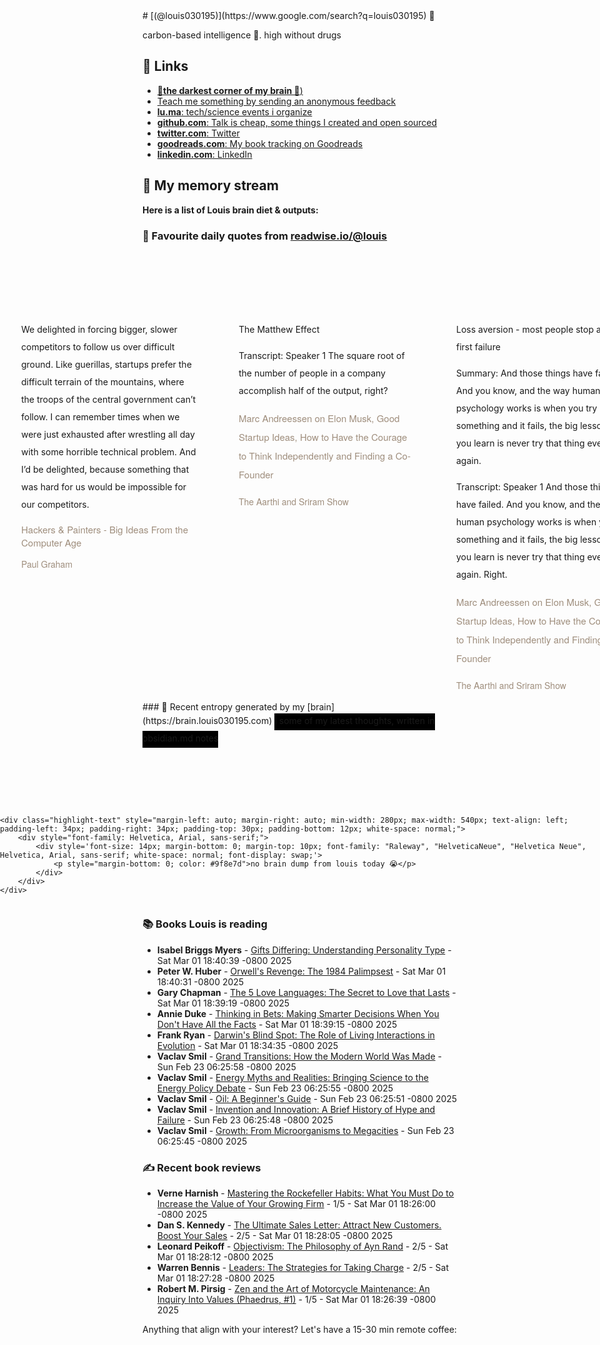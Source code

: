 <link rel="shortcut icon" href="/favicon.ico">
# [(@louis030195)](https://www.google.com/search?q=louis030195) 🤔

carbon-based intelligence 🐒. high without drugs

## 🔗 Links

- [**🌚the darkest corner of my brain 🧠**)](https://brain.louis030195.com)
- [Teach me something by sending an anonymous feedback](https://www.admonymous.co/louis030195)
- [**lu.ma**: tech/science events i organize](https://lu.ma/u/louis030195/events?past=1)
- [**github.com**: Talk is cheap, some things I created and open sourced](https://github.com/louis030195)
- [**twitter.com**: Twitter](https://twitter.com/@louis030195)
- [**goodreads.com**: My book tracking on Goodreads](https://www.goodreads.com/user/show/103091881-louis-beaumont)
- [**linkedin.com**: LinkedIn](https://www.linkedin.com/in/louis030195)

## 🌊 My memory stream

**Here is a list of Louis brain diet & outputs:**

### 👋 Favourite daily quotes from [readwise.io/@louis](https://readwise.io/@louis)
<div class="some-highlights" style="display: flex;
  margin-left: -50vw;
  left: 50%;
  overflow-x: scroll;
  width: 100vw;
  position: relative; margin-top: 6rem;">
<div class="highlight-text" style="margin-left: auto; margin-right: auto; min-width: 280px; max-width: 540px; text-align: left; padding-left: 34px; padding-right: 34px; padding-top: 30px; padding-bottom: 12px; white-space: normal;">
<span style="background-color: transparent; line-height: 2; padding-bottom: 7px; padding-top: 3px; font-size: 14px; white-space: normal;">
          We delighted in forcing bigger, slower competitors to follow us over difficult ground. Like guerillas, startups prefer the difficult terrain of the mountains, where the troops of the central government can’t follow. I can remember times when we were just exhausted after wrestling all day with some horrible technical problem. And I’d be delighted, because something that was hard for us would be impossible for our competitors.
        </span>
<div style="font-family: Helvetica, Arial, sans-serif;">
<div style='font-size: 14px; margin-bottom: 0; margin-top: 10px; font-family: "Raleway", "HelveticaNeue", "Helvetica Neue", Helvetica, Arial, sans-serif; white-space: normal; font-display: swap;'>
<p style="margin-bottom: 0; font-size: 15px; margin-bottom: 2px; color: #9f8e7d">Hackers &amp; Painters - Big Ideas From the Computer Age</p>
<p style="margin-bottom: 0; color: #9f8e7d">Paul Graham</p>
</div>
</div>
</div>
<div class="highlight-text" style="margin-left: auto; margin-right: auto; min-width: 280px; max-width: 540px; text-align: left; padding-left: 34px; padding-right: 34px; padding-top: 30px; padding-bottom: 12px; white-space: normal;">
<span style="background-color: transparent; line-height: 2; padding-bottom: 7px; padding-top: 3px; font-size: 14px; white-space: normal;">
          The Matthew Effect

Transcript:
Speaker 1
The square root of the number of people in a company accomplish half of the output, right?
        </span>
<div style="font-family: Helvetica, Arial, sans-serif;">
<div style='font-size: 14px; margin-bottom: 0; margin-top: 10px; font-family: "Raleway", "HelveticaNeue", "Helvetica Neue", Helvetica, Arial, sans-serif; white-space: normal; font-display: swap;'>
<p style="margin-bottom: 0; font-size: 15px; margin-bottom: 2px; color: #9f8e7d">Marc Andreessen on Elon Musk, Good Startup Ideas, How to Have the Courage to Think Independently and Finding a Co-Founder</p>
<p style="margin-bottom: 0; color: #9f8e7d">The Aarthi and Sriram Show</p>
</div>
</div>
</div>
<div class="highlight-text" style="margin-left: auto; margin-right: auto; min-width: 280px; max-width: 540px; text-align: left; padding-left: 34px; padding-right: 34px; padding-top: 30px; padding-bottom: 12px; white-space: normal;">
<span style="background-color: transparent; line-height: 2; padding-bottom: 7px; padding-top: 3px; font-size: 14px; white-space: normal;">
          Loss aversion - most people stop at the first failure 

Summary:
And those things have failed. And you know, and the way human psychology works is when you try something and it fails, the big lesson that you learn is never try that thing ever again.

Transcript:
Speaker 1
And those things have failed. And you know, and the way human psychology works is when you try something and it fails, the big lesson that you learn is never try that thing ever again. Right.
        </span>
<div style="font-family: Helvetica, Arial, sans-serif;">
<div style='font-size: 14px; margin-bottom: 0; margin-top: 10px; font-family: "Raleway", "HelveticaNeue", "Helvetica Neue", Helvetica, Arial, sans-serif; white-space: normal; font-display: swap;'>
<p style="margin-bottom: 0; font-size: 15px; margin-bottom: 2px; color: #9f8e7d">Marc Andreessen on Elon Musk, Good Startup Ideas, How to Have the Courage to Think Independently and Finding a Co-Founder</p>
<p style="margin-bottom: 0; color: #9f8e7d">The Aarthi and Sriram Show</p>
</div>
</div>
</div>
</div>
### 🧠 Recent entropy generated by my [brain](https://brain.louis030195.com)
<span style="background-color: #000000; line-height: 2; padding-bottom: 7px; padding-top: 3px; font-size: 14px; white-space: normal;">
    ℹ️ some of my latest thoughts, written in obsidian.md notes
</span>
<div class="some-highlights" style="display: flex;
    margin-left: -50vw;
    left: 50%;
    overflow-x: scroll;
    width: 100vw;
    position: relative; margin-top: 6rem;">
    
    <div class="highlight-text" style="margin-left: auto; margin-right: auto; min-width: 280px; max-width: 540px; text-align: left; padding-left: 34px; padding-right: 34px; padding-top: 30px; padding-bottom: 12px; white-space: normal;">
        <div style="font-family: Helvetica, Arial, sans-serif;">
            <div style='font-size: 14px; margin-bottom: 0; margin-top: 10px; font-family: "Raleway", "HelveticaNeue", "Helvetica Neue", Helvetica, Arial, sans-serif; white-space: normal; font-display: swap;'>
                <p style="margin-bottom: 0; color: #9f8e7d">no brain dump from louis today 😭</p>
            </div>
        </div>
    </div>
    
</div>


### 📚 Books Louis is reading

-   **Isabel Briggs Myers**  - [Gifts Differing: Understanding Personality Type](https://www.goodreads.com/book/show/49187.Gifts_Differing) - Sat Mar 01 18:40:39 -0800 2025
-   **Peter W. Huber**  - [Orwell&#39;s Revenge: The 1984 Palimpsest](https://www.goodreads.com/book/show/1099656.Orwell_s_Revenge) - Sat Mar 01 18:40:31 -0800 2025
-   **Gary Chapman**  - [The 5 Love Languages: The Secret to Love that Lasts](https://www.goodreads.com/book/show/23878688-the-5-love-languages) - Sat Mar 01 18:39:19 -0800 2025
-   **Annie Duke**  - [Thinking in Bets: Making Smarter Decisions When You Don&#39;t Have All the Facts](https://www.goodreads.com/book/show/35957157-thinking-in-bets) - Sat Mar 01 18:39:15 -0800 2025
-   **Frank   Ryan**  - [Darwin&#39;s Blind Spot: The Role of Living Interactions in Evolution](https://www.goodreads.com/book/show/26091543-darwin-s-blind-spot) - Sat Mar 01 18:34:35 -0800 2025
-   **Vaclav Smil**  - [Grand Transitions: How the Modern World Was Made](https://www.goodreads.com/book/show/54811336-grand-transitions) - Sun Feb 23 06:25:58 -0800 2025
-   **Vaclav Smil**  - [Energy Myths and Realities: Bringing Science to the Energy Policy Debate](https://www.goodreads.com/book/show/8793836-energy-myths-and-realities) - Sun Feb 23 06:25:55 -0800 2025
-   **Vaclav Smil**  - [Oil: A Beginner&#39;s Guide](https://www.goodreads.com/book/show/3387138-oil) - Sun Feb 23 06:25:51 -0800 2025
-   **Vaclav Smil**  - [Invention and Innovation: A Brief History of Hype and Failure](https://www.goodreads.com/book/show/61102803-invention-and-innovation) - Sun Feb 23 06:25:48 -0800 2025
-   **Vaclav Smil**  - [Growth: From Microorganisms to Megacities](https://www.goodreads.com/book/show/44512537-growth) - Sun Feb 23 06:25:45 -0800 2025

### ✍ Recent book reviews

-   **Verne Harnish**  - [Mastering the Rockefeller Habits: What You Must Do to Increase the Value of Your Growing Firm](https://www.goodreads.com/book/show/16120.Mastering_the_Rockefeller_Habits) - 1/5 - Sat Mar 01 18:26:00 -0800 2025
-   **Dan S. Kennedy**  - [The Ultimate Sales Letter: Attract New Customers. Boost Your Sales](https://www.goodreads.com/book/show/112466.The_Ultimate_Sales_Letter) - 2/5 - Sat Mar 01 18:28:05 -0800 2025
-   **Leonard Peikoff**  - [Objectivism: The Philosophy of Ayn Rand](https://www.goodreads.com/book/show/99951.Objectivism) - 2/5 - Sat Mar 01 18:28:12 -0800 2025
-   **Warren Bennis**  - [Leaders: The Strategies for Taking Charge](https://www.goodreads.com/book/show/355023.Leaders) - 2/5 - Sat Mar 01 18:27:28 -0800 2025
-   **Robert M. Pirsig**  - [Zen and the Art of Motorcycle Maintenance: An Inquiry Into Values (Phaedrus, #1)](https://www.goodreads.com/book/show/629.Zen_and_the_Art_of_Motorcycle_Maintenance) - 1/5 - Sat Mar 01 18:26:39 -0800 2025

Anything that align with your interest? Let's have a 15-30 min remote coffee:


<div style="width:100%;height:100%;overflow:scroll" id="my-cal-inline"></div>
<script type="text/javascript">
  (function (C, A, L) { let p = function (a, ar) { a.q.push(ar); }; let d = C.document; C.Cal = C.Cal || function () { let cal = C.Cal; let ar = arguments; if (!cal.loaded) { cal.ns = {}; cal.q = cal.q || []; d.head.appendChild(d.createElement("script")).src = A; cal.loaded = true; } if (ar[0] === L) { const api = function () { p(api, arguments); }; const namespace = ar[1]; api.q = api.q || []; typeof namespace === "string" ? (cal.ns[namespace] = api) && p(api, ar) : p(cal, ar); return; } p(cal, ar); }; })(window, "https://app.cal.com/embed/embed.js", "init");
Cal("init", "cof", {origin:"https://cal.com"});

  Cal.ns.cof("inline", {
	elementOrSelector:"#my-cal-inline",
	calLink: "louis030195/cof",
	layout: "month_view"
  });
  
  Cal.ns.cof("ui", {"styles":{"branding":{"brandColor":"#000000"}},"hideEventTypeDetails":false,"layout":"month_view"});
  </script>
  

